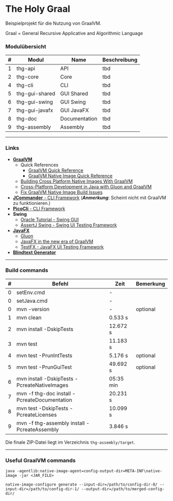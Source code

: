 # The Holy Graal

Beispielprojekt für die Nutzung von GraalVM.

Graal = General Recursive Applicative and Algorithmic Language

### Modulübersicht

|  #  | Modul | Name | Beschreibung |
| --- | ----- | ---- | ------------ |
| 1 | thg-api | API | tbd |
| 2 | thg-core | Core | tbd |
| 4 | thg-cli | CLI | tbd |
| 5 | thg-gui-shared | GUI Shared | tbd |
| 6 | thg-gui-swing | GUI Swing | tbd |
| 7 | thg-gui-javafx | GUI JavaFX | tbd |
| 8 | thg-doc | Documentation | tbd |
| 9 | thg-assembly | Assembly | tbd |

---
### Links
- [**GraalVM**](https://www.graalvm.org/)
  - Quick References
    - [GraalVM Quick Reference](https://medium.com/graalvm/graalvm-quick-reference-b8d1dfe24241)
    - [GraalVM Native Image Quick Reference](https://medium.com/graalvm/graalvm-native-image-quick-reference-4ceb84560fd8)
  - [Building Cross Platform Native Images With GraalVM](https://blogs.oracle.com/developers/building-cross-platform-native-images-with-graalvm)
  - [Cross-Platform Development in Java with Gluon and GraalVM ](https://foojay.io/today/cross-platform-development-in-java-with-gluon-and-graalvm/)
  - [Fix GraalVM Native Image Build Issues](https://simply-how.com/fix-graalvm-native-image-compilation-issues)
- [**JCommander** - CLI Framework](http://jcommander.org/) (**_Anmerkung_**: Scheint nicht mit GraalVM zu funktionieren.)
- [**PicoCli** - CLI Framework](https://github.com/remkop/picocli)
- **Swing**
    - [Oracle Tutorial - Swing GUI](https://docs.oracle.com/javase/tutorial/uiswing/index.html)
    - [AssertJ Swing - Swing UI Testing Framework](https://joel-costigliola.github.io/assertj/assertj-swing.html)
- [**JavaFX**](https://openjfx.io/)
    - [Gluon](https://gluonhq.com/)
    - [JavaFX in the new era of GraalVM](https://gluonhq.com/javafx-in-the-new-era-of-graalvm/)
    - [TestFX - JavaFX UI Testing Framework](https://github.com/TestFX/TestFX)
- [**Blindtext Generator**](https://www.blindtextgenerator.de/)

---
### Build commands

|  #  | Befehl | Zeit | Bemerkung |
| --- | ----- | ---- | --------- |
| 0 | setEnv.cmd | - | |
| 0 | setJava.cmd | - | |
| 0 | mvn -version | - | optional |
| 1 | mvn clean | 0.533 s | |
| 2 | mvn install -DskipTests | 12.672 s | | 
| 3 | mvn test | 11.183 s |  |
| 4 | mvn test -PrunIntTests | 5.176 s | optional | 
| 5 | mvn test -PrunGuiTest | 49.692 s | optional |
| 6 | mvn install -DskipTests -PcreateNativeImages | 05:35 min | | 
| 7 | mvn -f thg-doc install -PcreateDocumentation | 20.231 s |  |
| 8 | mvn test -DskipTests -PcreateLicenses | 10.099 s |  |
| 9 | mvn -f thg-assembly install -PcreateAssembly | 3.846 s | | 

Die finale ZIP-Datei liegt im Verzeichnis `thg-assembly/target`.

---
### Useful GraalVM commands
```
java -agentlib:native-image-agent=config-output-dir=META-INF\native-image -jar <JAR_FILE>

native-image-configure generate --input-dir=/path/to/config-dir-0/ --input-dir=/path/to/config-dir-1/ --output-dir=/path/to/merged-config-dir/
```
